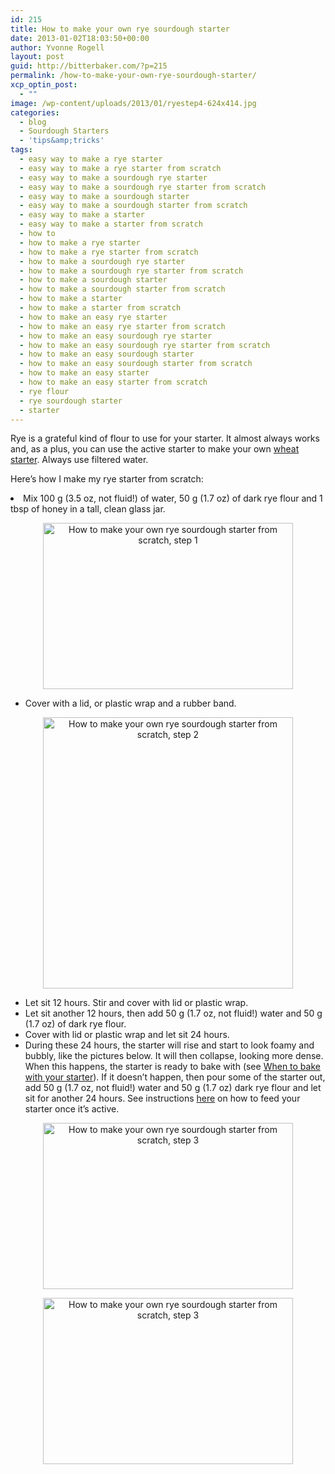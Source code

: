 ```yaml
---
id: 215
title: How to make your own rye sourdough starter
date: 2013-01-02T18:03:50+00:00
author: Yvonne Rogell
layout: post
guid: http://bitterbaker.com/?p=215
permalink: /how-to-make-your-own-rye-sourdough-starter/
xcp_optin_post:
  - ""
image: /wp-content/uploads/2013/01/ryestep4-624x414.jpg
categories:
  - blog
  - Sourdough Starters
  - 'tips&amp;tricks'
tags:
  - easy way to make a rye starter
  - easy way to make a rye starter from scratch
  - easy way to make a sourdough rye starter
  - easy way to make a sourdough rye starter from scratch
  - easy way to make a sourdough starter
  - easy way to make a sourdough starter from scratch
  - easy way to make a starter
  - easy way to make a starter from scratch
  - how to
  - how to make a rye starter
  - how to make a rye starter from scratch
  - how to make a sourdough rye starter
  - how to make a sourdough rye starter from scratch
  - how to make a sourdough starter
  - how to make a sourdough starter from scratch
  - how to make a starter
  - how to make a starter from scratch
  - how to make an easy rye starter
  - how to make an easy rye starter from scratch
  - how to make an easy sourdough rye starter
  - how to make an easy sourdough rye starter from scratch
  - how to make an easy sourdough starter
  - how to make an easy sourdough starter from scratch
  - how to make an easy starter
  - how to make an easy starter from scratch
  - rye flour
  - rye sourdough starter
  - starter
---
```

Rye is a grateful kind of flour to use for your starter. It almost always works and, as a plus, you can use the active starter to make your own [wheat starter](http://bitterbaker.com/?p=213). Always use filtered water.

Here&#8217;s how I make my rye starter from scratch:

<li style="text-align: left;">
  Mix 100 g (3.5 oz, not fluid!) of water, 50 g (1.7 oz) of dark rye flour and 1 tbsp of honey in a tall, clean glass jar.
</li>

<p style="text-align: center;">
  <img class="aligncenter" title="How to make your own rye sourdough starter from scratch | bitterbaker.com" alt="How to make your own rye sourdough starter from scratch, step 1" src="http://bitterbaker.com/images/ryestep1.jpg" width="400" height="266" />
</p>

  * Cover with a lid, or plastic wrap and a rubber band.

<p style="text-align: center;">
  <img class="aligncenter" title="How to make your own rye sourdough starter from scratch | bitterbaker.com" alt="How to make your own rye sourdough starter from scratch, step 2" src="http://bitterbaker.com/images/ryestep2.jpg" width="400" height="434" />
</p>

  * Let sit 12 hours. Stir and cover with lid or plastic wrap.
  * Let sit another 12 hours, then add 50 g (1.7 oz, not fluid!) water and 50 g (1.7 oz) of dark rye flour.
  * Cover with lid or plastic wrap and let sit 24 hours.
  * During these 24 hours, the starter will rise and start to look foamy and bubbly, like the pictures below. It will then collapse, looking more dense. When this happens, the starter is ready to bake with (see [When to bake with your starter](http://bitterbaker.com/?p=204)). If it doesn&#8217;t happen, then pour some of the starter out, add 50 g (1.7 oz, not fluid!) water and 50 g (1.7 oz) dark rye flour and let sit for another 24 hours. See instructions [here](http://bitterbaker.com/?p=202) on how to feed your starter once it&#8217;s active.

<p style="text-align: center;">
  <img class="aligncenter" title="How to make your own rye sourdough starter from scratch | bitterbaker.com" alt="How to make your own rye sourdough starter from scratch, step 3" src="http://bitterbaker.com/images/ryestep4.jpg" width="400" height="266" />
</p>

<p style="text-align: center;">
  <img class="aligncenter" title="How to make your own rye sourdough starter from scratch | bitterbaker.com" alt="How to make your own rye sourdough starter from scratch, step 3" src="http://bitterbaker.com/images/ryestep3.jpg" width="400" height="266" />
</p>